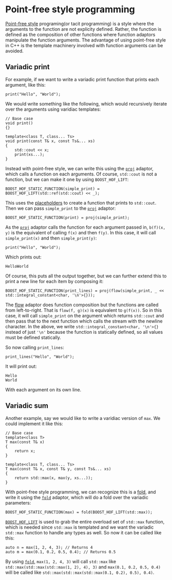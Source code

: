 Point-free style programming
============================

[Point-free style](https://en.wikipedia.org/wiki/Tacit_programming) programing(or tacit programming) is a style where the arguments to the function are not explicity defined. Rather, the function is defined as the composition of other functions where function adaptors manipulate the function arguments. The advantage of using point-free style in C++ is the template machinery involved with function arguments can be avoided.

Variadic print
--------------

For example, if we want to write a variadic print function that prints each argument, like this:

    print("Hello", "World");

We would write something like the following, which would recursively iterate over the arguments using varidiac templates:

    // Base case
    void print()
    {}

    template<class T, class... Ts>
    void print(const T& x, const Ts&... xs)
    {
        std::cout << x;
        print(xs...);
    }

Instead with point-free style, we can write this using the [`proj`](/include/boost/hof/by) adaptor, which calls a function on each arguments. Of course, `std::cout` is not a function, but we can make it one by using `BOOST_HOF_LIFT`:

    BOOST_HOF_STATIC_FUNCTION(simple_print) = BOOST_HOF_LIFT(std::ref(std::cout) << _);

This uses the [placeholders](/include/boost/hof/placeholders) to create a function that prints to `std::cout`. Then we can pass `simple_print` to the [`proj`](/include/boost/hof/by) adaptor:

    BOOST_HOF_STATIC_FUNCTION(print) = proj(simple_print);

As the [`proj`](/include/boost/hof/by) adaptor calls the function for each argument passed in, `b(f)(x, y)` is the equivalent of calling `f(x)` and then `f(y)`. In this case, it will call `simple_print(x)` and then `simple_print(y)`:

    print("Hello", "World");

Which prints out:

    HelloWorld

Of course, this puts all the output together, but we can further extend this to print a new line for each item by composing it:

    BOOST_HOF_STATIC_FUNCTION(print_lines) = proj(flow(simple_print, _ << std::integral_constant<char, '\n'>{}));

The [flow](/include/boost/hof/flow) adaptor does function composition but the functions are called from left-to-right. That is `flow(f, g)(x)` is equivalent to `g(f(x))`. So in this case, it will call `simple_print` on the argument which returns `std::cout` and then pass that to the next function which calls the stream with the newline character. In the above, we write `std::integral_constant<char, '\n'>{}` instead of just `'\n'` because the function is statically defined, so all values must be defined statically.

So now calling `print_lines`:

    print_lines("Hello", "World");

It will print out:

    Hello
    World

With each argument on its own line.

Variadic sum
------------

Another example, say we would like to write a varidiac version of `max`. We could implement it like this:

    // Base case
    template<class T>
    T max(const T& x)
    {
        return x;
    }

    template<class T, class... Ts>
    T max(const T& x, const T& y, const Ts&... xs)
    {
        return std::max(x, max(y, xs...));
    }

With point-free style programming, we can recognize this is a [fold](https://en.wikipedia.org/wiki/Fold_%28higher-order_function%29), and write it using the [`fold`](/include/boost/hof/fold) adaptor, which will do a fold over the variadic parameters:

    BOOST_HOF_STATIC_FUNCTION(max) = fold(BOOST_HOF_LIFT(std::max));

[`BOOST_HOF_LIFT`](/include/boost/hof/lift) is used to grab the entire overload set of `std::max` function, which is needed since `std::max` is templated and we want the variadic `std::max` function to handle any types as well. So now it can be called like this:

    auto n = max(1, 2, 4, 3); // Returns 4
    auto m = max(0.1, 0.2, 0.5, 0.4); // Returns 0.5

By using [`fold`](/include/boost/hof/fold), `max(1, 2, 4, 3)` will call `std::max` like `std::max(std::max(std::max(1, 2), 4), 3)` and `max(0.1, 0.2, 0.5, 0.4)` will be called like `std::max(std::max(std::max(0.1, 0.2), 0.5), 0.4)`.

